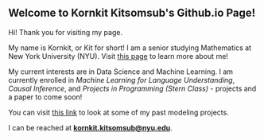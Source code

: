 ## Welcome to Kornkit Kitsomsub's Github.io Page!

Hi! Thank you for visiting my page. 

My name is Kornkit, or Kit for short! I am a senior studying Mathematics at New York University (NYU). 
Visit [this page](https://kkitsomsub.github.io/about) to learn more about me!

My current interests are in Data Science and Machine Learning. I am currently enrolled in *Machine Learning for Language Understanding*, *Causal Inference*, and *Projects in Programming (Stern Class)* - projects and a paper to come soon!

You can visit [this link](kkitsomsub.github.io/projects) to look at some of my past modeling projects.

I can be reached at **kornkit.kitsomsub@nyu.edu**.








